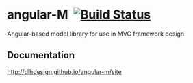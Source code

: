 # angular-M &nbsp;[![Build Status](https://travis-ci.org/dlhdesign/angular-m.svg?branch=master)](https://travis-ci.org/dlhdesign/angular-m)
Angular-based model library for use in MVC framework design.

## Documentation
http://dlhdesign.github.io/angular-m/site
